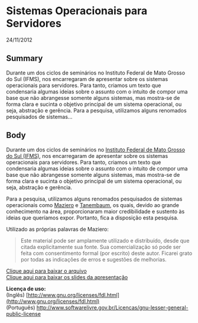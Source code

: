# Sistemas Operacionais para Servidores

24/11/2012

Summary
----
Durante um dos ciclos de seminários no Instituto Federal de Mato Grosso do Sul (IFMS), nos encarregaram de apresentar sobre os sistemas operacionais para servidores. Para tanto, criamos um texto que condensaria algumas ideias sobre o assunto com o intuito de compor uma base que não abrangesse somente alguns sistemas, mas mostra-se de forma clara e sucinta o objetivo principal de um sistema operacional, ou seja, abstração e gerência. Para a pesquisa, utilizamos alguns renomados pesquisados de sistemas... 

Body
----

Durante um dos ciclos de seminários no [Instituto Federal de Mato Grosso do Sul (IFMS)](http://www.ifms.edu.br/),  nos encarregaram de apresentar sobre os sistemas operacionais para servidores. Para tanto, criamos um texto que condensaria algumas ideias sobre o assunto com o intuito de compor uma base que não abrangesse somente alguns sistemas, mas mostra-se de forma clara e sucinta o objetivo principal de um sistema operacional, ou seja, abstração e gerência.

Para a pesquisa, utilizamos alguns renomados  pesquisados de sistemas operacionais como [Maziero](http://dainf.ct.utfpr.edu.br/~maziero/doku.php) e [Tanembaum](http://www.cs.vu.nl/~ast/), os quais, devido ao grande conhecimento na área, proporcionaram maior credibilidade e sustento às ideias que queríamos expor. Portanto, fica a disposição esta pesquisa.

Utilizado as próprias palavras de Maziero:

> Este material pode ser amplamente utilizado e distribuído, desde que citada explicitamente sua fonte. Sua comercialização só pode ser feita com consentimento formal (por escrito) deste autor. Ficarei grato por todas as indicações de erros e sugestões de melhorias.

[Clique aqui para baixar o arquivo](http://pt.scribd.com/doc/114321251/Texto-Sistemas-Operacionais-Para-Servidores)    
[Clique aqui para baixar os slides da apresentação](http://www.slideshare.net/luizpicolo/slide-sistemas-operacionais-para-servidores)

**Licença de uso:**    
(Inglês) [http://www.gnu.org/licenses/fdl.html](http://www.gnu.org/licenses/fdl.html)    
(Português) [http://www.softwarelivre.gov.br/Licencas/gnu-lesser-general-public-license
](http://www.softwarelivre.gov.br/Licencas/gnu-lesser-general-public-license) 
